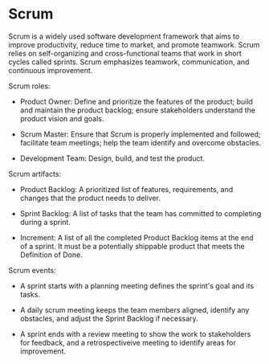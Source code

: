 # Scrum

Scrum is a widely used software development framework that aims to improve productivity, reduce time to market, and promote teamwork. Scrum relies on self-organizing and cross-functional teams that work in short cycles called sprints. Scrum emphasizes teamwork, communication, and continuous improvement.

Scrum roles:

* Product Owner: Define and prioritize the features of the product; build and maintain the product backlog; ensure stakeholders understand the product vision and goals.

* Scrum Master: Ensure that Scrum is properly implemented and followed; facilitate team meetings; help the team identify and overcome obstacles.

* Development Team: Design, build, and test the product.

Scrum artifacts:

* Product Backlog: A prioritized list of features, requirements, and changes that the product needs to deliver.

* Sprint Backlog: A list of tasks that the team has committed to completing during a sprint.

* Increment: A list of all the completed Product Backlog items at the end of a sprint. It must be a potentially shippable product that meets the Definition of Done.

Scrum events:

* A sprint starts with a planning meeting defines the sprint's goal and its tasks.

* A daily scrum meeting keeps the team members aligned, identify any obstacles, and adjust the Sprint Backlog if necessary.

* A sprint ends with a review meeting to show the work to stakeholders for feedback, and a retrospectiveive meeting to identify areas for improvement.
